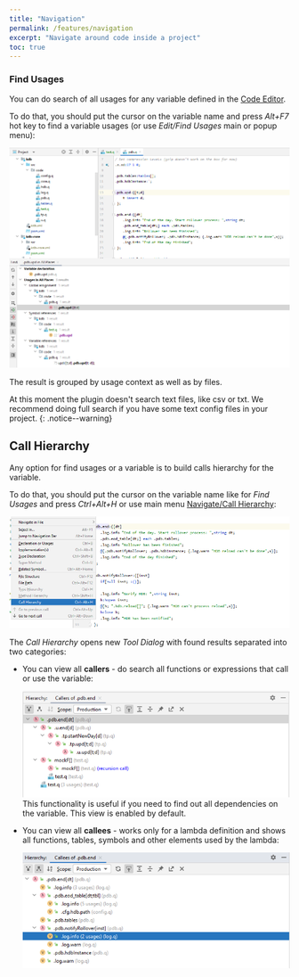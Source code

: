 ```yaml
---
title: "Navigation"
permalink: /features/navigation
excerpt: "Navigate around code inside a project"
toc: true
---
```


### Find Usages

You can do search of all usages for any variable defined in the [Code Editor](/features/editor).

To do that, you should put the cursor on the variable name and press _Alt+F7_ hot key to find a variable usages (or use
_Edit/Find Usages_ main or popup menu):

![navigationFindAll](/assets/images/features/navigation/navigationFindUsages.png)

The result is grouped by usage context as well as by files.

At this moment the plugin doesn't search text files, like csv or txt. We recommend doing full search if you have some
text config files in your project.
{: .notice--warning}

## Call Hierarchy

Any option for find usages or a variable is to build calls hierarchy for the variable.

To do that,
you should put the cursor on the variable name like for _Find Usages_ and press _Ctrl+Alt+H_
or use main
menu [Navigate/Call Hierarchy](https://www.jetbrains.com/help/idea/viewing-structure-and-hierarchy-of-the-source-code.html):

![navigationCallHierarchy](/assets/images/features/navigation/navigationCallHierarchy.png)

The _Call Hierarchy_ opens new _Tool Dialog_ with found results separated into two categories:

- You can view all **callers** - do search all functions or expressions that call or use the variable:

  ![navigationCallers](/assets/images/features/navigation/navigationCallers.png)
  This functionality is useful if you need to find out all dependencies on the variable. This view is enabled by
  default.


- You can view all **callees** - works only for a lambda definition and shows all functions, tables, symbols and other
  elements used by the lambda:

  ![navigationCallees](/assets/images/features/navigation/navigationCallees.png)
